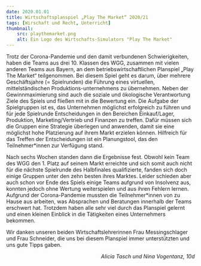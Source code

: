 ```yaml
---
date: 2020.01.01
title: Wirtschaftsplanspiel „Play The Market“ 2020/21
tags: [Wirschaft und Recht, Unterricht]
thumbnail:
    src: playthemarket.png
    alt: Ein Logo des Wirtschafts-Simulators "Play The Market"
---
```

<p>Trotz der Corona-Pandemie und den damit verbundenen Schwierigkeiten, haben die Teams aus drei 10. Klassen des WGG, zusammen mit vielen anderen Teams aus Bayern, an dem betriebswirtschaftlichen Planspiel „Play The Market“ teilgenommen. Bei diesem Spiel geht es darum, über mehrere Geschäftsjahre (= Spielrunden) die Führung eines virtuellen, mittelständischen Produktions-unternehmens zu übernehmen. Neben der Gewinnmaximierung sind auch die soziale und ökologische Verantwortung Ziele des Spiels und fließen mit in die Bewertung ein. Die Aufgabe der Spielgruppen ist es, das Unternehmen möglichst erfolgreich zu führen und für jede Spielrunde Entscheidungen in den Bereichen Einkauf/Lager, Produktion, Marketing/Vertrieb und Finanzen zu treffen. Dafür müssen sich die Gruppen eine Strategie überlegen und anwenden, damit sie eine möglichst hohe Platzierung auf ihrem Markt erzielen können. Hilfreich für das Treffen der Entscheidungen ist ein Planungstool, das den Teilnehmer*innen zur Verfügung stand. </p>

<p>Nach sechs Wochen standen dann die Ergebnisse fest. Obwohl kein Team des WGG den 1. Platz auf seinem Markt erreichte und sich somit auch nicht für die nächste Spielrunde des Halbfinales qualifizierte, fanden sich doch einige Gruppen unter den zehn besten ihres Marktes. Leider schieden aber auch schon vor Ende des Spiels einige Teams aufgrund von Insolvenz aus, konnten jedoch ohne Wertung weiterspielen und aus ihren Fehlern lernen. Aufgrund der Corona-Pandemie mussten die Teilnehmer*innen von zu Hause aus arbeiten, was Absprachen und Beratungen innerhalb der Teams erschwert hat. Trotzdem haben alle sehr viel durch das Planspiel gelernt und einen kleinen Einblick in die Tätigkeiten eines Unternehmers bekommen. </p>

<p>Wir danken unseren beiden Wirtschaftslehrerinnen Frau Messingschlager und Frau Schneider, die uns bei diesem Planspiel immer unterstützten und uns gute Tipps gaben.</p>

<p style='text-align:right; font-style: italic'>Alicia Tasch und Nina Vogentanz, 10d</p>
